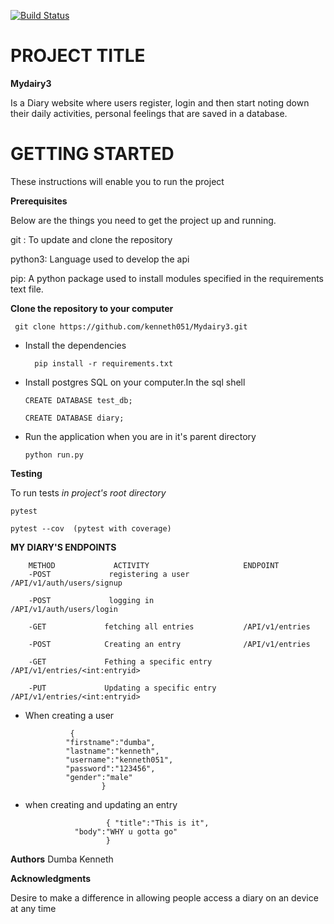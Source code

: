 [![Build Status](https://travis-ci.org/kenneth051/Mydairy3.svg?branch=develop)](https://travis-ci.org/kenneth051/Mydairy3)

# PROJECT TITLE

**Mydairy3**

Is a Diary website where users register, login and then start noting down their daily activities, personal feelings that are saved in a database.

# GETTING STARTED

These instructions will enable you to run the project

**Prerequisites**

Below are the things you need to get the project up and running.

git : To update and clone the repository

python3: Language used to develop the api

pip: A python package used to install modules specified in the requirements text file.


**Clone the repository to your computer**

     git clone https://github.com/kenneth051/Mydairy3.git 

-  Install the dependencies

    
         pip install -r requirements.txt
    
    
    
-  Install postgres SQL on your computer.In the sql shell

       CREATE DATABASE test_db;
    
       CREATE DATABASE diary;    
    
-  Run the application when you are in it's parent directory

       python run.py
       
 **Testing**

To run tests
*in project's root directory*

    pytest

    pytest --cov  (pytest with coverage)

**MY DIARY'S ENDPOINTS**

		METHOD             ACTIVITY                     ENDPOINT
		-POST             registering a user            /API/v1/auth/users/signup
		
		-POST             logging in                    /API/v1/auth/users/login

		-GET             fetching all entries           /API/v1/entries

		-POST            Creating an entry              /API/v1/entries

		-GET             Fething a specific entry       /API/v1/entries/<int:entryid>

		-PUT             Updating a specific entry      /API/v1/entries/<int:entryid>

-  When creating a user

			     {
				"firstname":"dumba",
				"lastname":"kenneth",
				"username":"kenneth051",
				"password":"123456",
				"gender":"male"
						}

-  when creating and updating an entry 

                         { "title":"This is it",
		          "body":"WHY u gotta go"
						 }
**Authors**
Dumba Kenneth					 
						 
**Acknowledgments**

Desire to make a difference in allowing people access a diary on an device at any time
 
